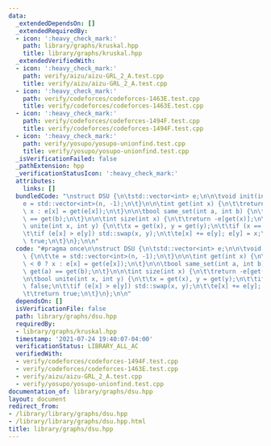 ```yaml
---
data:
  _extendedDependsOn: []
  _extendedRequiredBy:
  - icon: ':heavy_check_mark:'
    path: library/graphs/kruskal.hpp
    title: library/graphs/kruskal.hpp
  _extendedVerifiedWith:
  - icon: ':heavy_check_mark:'
    path: verify/aizu/aizu-GRL_2_A.test.cpp
    title: verify/aizu/aizu-GRL_2_A.test.cpp
  - icon: ':heavy_check_mark:'
    path: verify/codeforces/codeforces-1463E.test.cpp
    title: verify/codeforces/codeforces-1463E.test.cpp
  - icon: ':heavy_check_mark:'
    path: verify/codeforces/codeforces-1494F.test.cpp
    title: verify/codeforces/codeforces-1494F.test.cpp
  - icon: ':heavy_check_mark:'
    path: verify/yosupo/yosupo-unionfind.test.cpp
    title: verify/yosupo/yosupo-unionfind.test.cpp
  _isVerificationFailed: false
  _pathExtension: hpp
  _verificationStatusIcon: ':heavy_check_mark:'
  attributes:
    links: []
  bundledCode: "\nstruct DSU {\n\tstd::vector<int> e;\n\n\tvoid init(int n) {\n\t\t\
    e = std::vector<int>(n, -1);\n\t}\n\n\tint get(int x) {\n\t\treturn e[x] < 0 ?\
    \ x : e[x] = get(e[x]);\n\t}\n\n\tbool same_set(int a, int b) {\n\t\treturn get(a)\
    \ == get(b);\n\t}\n\n\tint size(int x) {\n\t\treturn -e[get(x)];\n\t}\n\n\tbool\
    \ unite(int x, int y) {\n\t\tx = get(x), y = get(y);\n\t\tif (x == y) return false;\n\
    \t\tif (e[x] > e[y]) std::swap(x, y);\n\t\te[x] += e[y]; e[y] = x;\n\t\treturn\
    \ true;\n\t}\n};\n\n"
  code: "#pragma once\n\nstruct DSU {\n\tstd::vector<int> e;\n\n\tvoid init(int n)\
    \ {\n\t\te = std::vector<int>(n, -1);\n\t}\n\n\tint get(int x) {\n\t\treturn e[x]\
    \ < 0 ? x : e[x] = get(e[x]);\n\t}\n\n\tbool same_set(int a, int b) {\n\t\treturn\
    \ get(a) == get(b);\n\t}\n\n\tint size(int x) {\n\t\treturn -e[get(x)];\n\t}\n\
    \n\tbool unite(int x, int y) {\n\t\tx = get(x), y = get(y);\n\t\tif (x == y) return\
    \ false;\n\t\tif (e[x] > e[y]) std::swap(x, y);\n\t\te[x] += e[y]; e[y] = x;\n\
    \t\treturn true;\n\t}\n};\n\n"
  dependsOn: []
  isVerificationFile: false
  path: library/graphs/dsu.hpp
  requiredBy:
  - library/graphs/kruskal.hpp
  timestamp: '2021-07-24 19:40:07-04:00'
  verificationStatus: LIBRARY_ALL_AC
  verifiedWith:
  - verify/codeforces/codeforces-1494F.test.cpp
  - verify/codeforces/codeforces-1463E.test.cpp
  - verify/aizu/aizu-GRL_2_A.test.cpp
  - verify/yosupo/yosupo-unionfind.test.cpp
documentation_of: library/graphs/dsu.hpp
layout: document
redirect_from:
- /library/library/graphs/dsu.hpp
- /library/library/graphs/dsu.hpp.html
title: library/graphs/dsu.hpp
---
```

